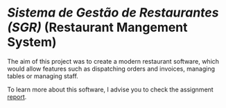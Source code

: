 # *Sistema de Gestão de Restaurantes (SGR)* (Restaurant Mangement System)

The aim of this project was to create a modern restaurant software, which would allow features such as dispatching orders and invoices, managing tables or managing staff.

To learn more about this software, I advise you to check the assignment [report](relatorio.pdf).
